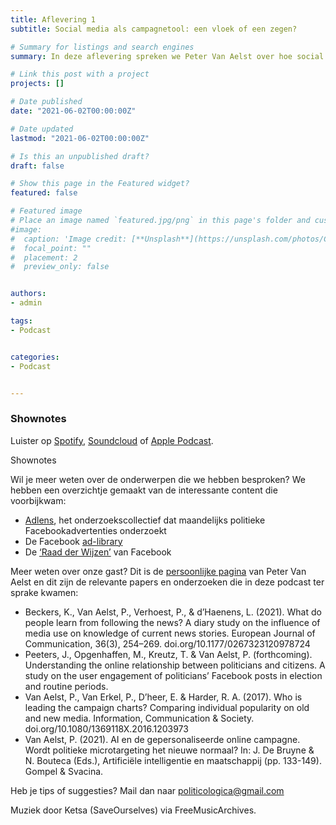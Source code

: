 ```yaml
---
title: Aflevering 1
subtitle: Social media als campagnetool: een vloek of een zegen?

# Summary for listings and search engines
summary: In deze aflevering spreken we Peter Van Aelst over hoe social media een steeds grotere rol speelt in de campagne.

# Link this post with a project
projects: []

# Date published
date: "2021-06-02T00:00:00Z"

# Date updated
lastmod: "2021-06-02T00:00:00Z"

# Is this an unpublished draft?
draft: false

# Show this page in the Featured widget?
featured: false

# Featured image
# Place an image named `featured.jpg/png` in this page's folder and customize its options here.
#image:
#  caption: 'Image credit: [**Unsplash**](https://unsplash.com/photos/CpkOjOcXdUY)'
#  focal_point: ""
#  placement: 2
#  preview_only: false


authors:
- admin

tags:
- Podcast


categories:
- Podcast


---
```




### Shownotes

Luister op [Spotify](https://open.spotify.com/episode/7kfGyxqkgumFNMAkeIdNhs?si=9so0hUuwRc-mHGOL7eO5-g), [Soundcloud](https://soundcloud.com/user-299897290/aflevering-1-social-media-als-campagnetool-een-vloek-of-een-zegen) of [Apple Podcast](https://podcasts.apple.com/be/podcast/aflevering-1-social-media-als-campagnetool-een-vloek/id1570392842?i=1000523886067).

Shownotes

Wil je meer weten over de onderwerpen die we hebben besproken? We hebben een overzichtje gemaakt van de interessante content die voorbijkwam:

* [Adlens](adlens-be.medium.com/), het onderzoekscollectief dat maandelijks politieke Facebookadvertenties onderzoekt
* De Facebook [ad-library](www.facebook.com/ads/library)
* De [‘Raad der Wijzen’](oversightboard.com/) van Facebook

Meer weten over onze gast? Dit is de [persoonlijke pagina](https://www.uantwerpen.be/nl/personeel/peter-vanaelst/) van Peter Van Aelst en dit zijn de relevante papers en onderzoeken die in deze podcast ter sprake kwamen:

* Beckers, K., Van Aelst, P., Verhoest, P., & d’Haenens, L. (2021). What do people learn from following the news? A diary study on the influence of media use on knowledge of current news stories. European Journal of Communication, 36(3), 254–269. doi.org/10.1177/0267323120978724
* Peeters, J., Opgenhaffen, M., Kreutz, T. & Van Aelst, P. (forthcoming). Understanding the online relationship between politicians and citizens. A study on the user engagement of politicians’ Facebook posts in election and routine periods.
* Van Aelst, P., Van Erkel, P., D’heer, E. & Harder, R. A. (2017). Who is leading the campaign charts? Comparing individual popularity on old and new media. Information, Communication & Society. doi.org/10.1080/1369118X.2016.1203973
* Van Aelst, P. (2021). AI en de gepersonaliseerde online campagne. Wordt politieke microtargeting het nieuwe normaal? In: J. De Bruyne & N. Bouteca (Eds.), Artificiële intelligentie en maatschappij (pp. 133-149). Gompel & Svacina.

Heb je tips of suggesties? Mail dan naar politicologica@gmail.com

Muziek door Ketsa (SaveOurselves) via FreeMusicArchives.


